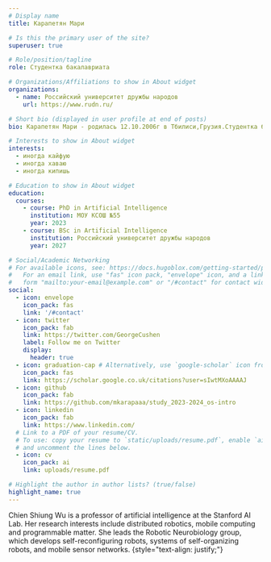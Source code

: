```yaml
---
# Display name
title: Карапетян Мари

# Is this the primary user of the site?
superuser: true

# Role/position/tagline
role: Студентка бакалавриата 

# Organizations/Affiliations to show in About widget
organizations:
  - name: Российский университет дружбы народов
    url: https://www.rudn.ru/

# Short bio (displayed in user profile at end of posts)
bio: Карапетян Мари - родилась 12.10.2006г в Тбилиси,Грузия.Студентка бакалавриата Российского университета дружбы народов.Учусь на направлении бизнес-информатика.До поступления в институт закончила Красковскую среднюю школу №55.Победительница олимпиады "Русский медвежонок",призер олимпиады по обществознанию,я хароооши человек 

# Interests to show in About widget
interests:
  - иногда кайфую
  - иногда хаваю
  - иногда кипишь

# Education to show in About widget
education:
  courses:
    - course: PhD in Artificial Intelligence
      institution: МОУ КСОШ №55
      year: 2023
    - course: BSc in Artificial Intelligence
      institution: Российский университет дружбы народов
      year: 2027

# Social/Academic Networking
# For available icons, see: https://docs.hugoblox.com/getting-started/page-builder/#icons
#   For an email link, use "fas" icon pack, "envelope" icon, and a link in the
#   form "mailto:your-email@example.com" or "/#contact" for contact widget.
social:
  - icon: envelope
    icon_pack: fas
    link: '/#contact'
  - icon: twitter
    icon_pack: fab
    link: https://twitter.com/GeorgeCushen
    label: Follow me on Twitter
    display:
      header: true
  - icon: graduation-cap # Alternatively, use `google-scholar` icon from `ai` icon pack
    icon_pack: fas
    link: https://scholar.google.co.uk/citations?user=sIwtMXoAAAAJ
  - icon: github
    icon_pack: fab
    link: https://github.com/mkarapaaa/study_2023-2024_os-intro
  - icon: linkedin
    icon_pack: fab
    link: https://www.linkedin.com/
  # Link to a PDF of your resume/CV.
  # To use: copy your resume to `static/uploads/resume.pdf`, enable `ai` icons in `params.yaml`,
  # and uncomment the lines below.
  - icon: cv
    icon_pack: ai
    link: uploads/resume.pdf

# Highlight the author in author lists? (true/false)
highlight_name: true
---
```


Chien Shiung Wu is a professor of artificial intelligence at the Stanford AI Lab. Her research interests include distributed robotics, mobile computing and programmable matter. She leads the Robotic Neurobiology group, which develops self-reconfiguring robots, systems of self-organizing robots, and mobile sensor networks.
{style="text-align: justify;"}
